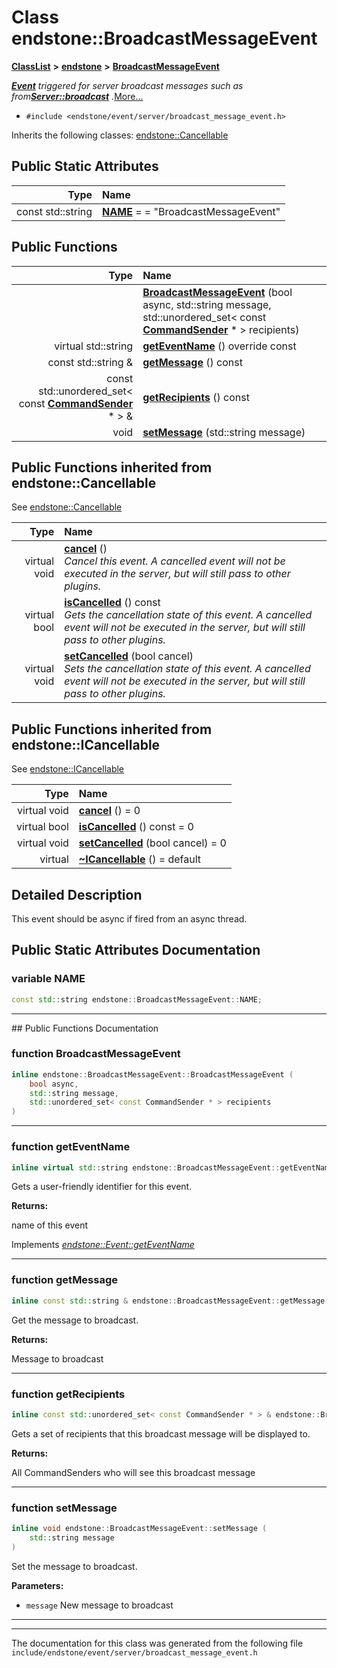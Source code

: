 

# Class endstone::BroadcastMessageEvent



[**ClassList**](annotated.md) **>** [**endstone**](namespaceendstone.md) **>** [**BroadcastMessageEvent**](classendstone_1_1BroadcastMessageEvent.md)



[_**Event**_](classendstone_1_1Event.md) _triggered for server broadcast messages such as from_[_**Server::broadcast**_](classendstone_1_1Server.md#function-broadcast) _._[More...](#detailed-description)

* `#include <endstone/event/server/broadcast_message_event.h>`



Inherits the following classes: [endstone::Cancellable](classendstone_1_1Cancellable.md)
































## Public Static Attributes

| Type | Name |
| ---: | :--- |
|  const std::string | [**NAME**](#variable-name)   = = "BroadcastMessageEvent"<br> |










































## Public Functions

| Type | Name |
| ---: | :--- |
|   | [**BroadcastMessageEvent**](#function-broadcastmessageevent) (bool async, std::string message, std::unordered\_set&lt; const [**CommandSender**](classendstone_1_1CommandSender.md) \* &gt; recipients) <br> |
| virtual std::string | [**getEventName**](#function-geteventname) () override const<br> |
|  const std::string & | [**getMessage**](#function-getmessage) () const<br> |
|  const std::unordered\_set&lt; const [**CommandSender**](classendstone_1_1CommandSender.md) \* &gt; & | [**getRecipients**](#function-getrecipients) () const<br> |
|  void | [**setMessage**](#function-setmessage) (std::string message) <br> |


## Public Functions inherited from endstone::Cancellable

See [endstone::Cancellable](classendstone_1_1Cancellable.md)

| Type | Name |
| ---: | :--- |
| virtual void | [**cancel**](classendstone_1_1Cancellable.md#function-cancel) () <br>_Cancel this event. A cancelled event will not be executed in the server, but will still pass to other plugins._  |
| virtual bool | [**isCancelled**](classendstone_1_1Cancellable.md#function-iscancelled) () const<br>_Gets the cancellation state of this event. A cancelled event will not be executed in the server, but will still pass to other plugins._  |
| virtual void | [**setCancelled**](classendstone_1_1Cancellable.md#function-setcancelled) (bool cancel) <br>_Sets the cancellation state of this event. A cancelled event will not be executed in the server, but will still pass to other plugins._  |


## Public Functions inherited from endstone::ICancellable

See [endstone::ICancellable](classendstone_1_1ICancellable.md)

| Type | Name |
| ---: | :--- |
| virtual void | [**cancel**](classendstone_1_1ICancellable.md#function-cancel) () = 0<br> |
| virtual bool | [**isCancelled**](classendstone_1_1ICancellable.md#function-iscancelled) () const = 0<br> |
| virtual void | [**setCancelled**](classendstone_1_1ICancellable.md#function-setcancelled) (bool cancel) = 0<br> |
| virtual  | [**~ICancellable**](classendstone_1_1ICancellable.md#function-icancellable) () = default<br> |
















































































## Detailed Description


This event should be async if fired from an async thread. 


    
## Public Static Attributes Documentation




### variable NAME 

```C++
const std::string endstone::BroadcastMessageEvent::NAME;
```




<hr>
## Public Functions Documentation




### function BroadcastMessageEvent 

```C++
inline endstone::BroadcastMessageEvent::BroadcastMessageEvent (
    bool async,
    std::string message,
    std::unordered_set< const CommandSender * > recipients
) 
```




<hr>



### function getEventName 

```C++
inline virtual std::string endstone::BroadcastMessageEvent::getEventName () override const
```



Gets a user-friendly identifier for this event.




**Returns:**

name of this event 





        
Implements [*endstone::Event::getEventName*](classendstone_1_1Event.md#function-geteventname)


<hr>



### function getMessage 

```C++
inline const std::string & endstone::BroadcastMessageEvent::getMessage () const
```



Get the message to broadcast.




**Returns:**

Message to broadcast 





        

<hr>



### function getRecipients 

```C++
inline const std::unordered_set< const CommandSender * > & endstone::BroadcastMessageEvent::getRecipients () const
```



Gets a set of recipients that this broadcast message will be displayed to.




**Returns:**

All CommandSenders who will see this broadcast message 





        

<hr>



### function setMessage 

```C++
inline void endstone::BroadcastMessageEvent::setMessage (
    std::string message
) 
```



Set the message to broadcast.




**Parameters:**


* `message` New message to broadcast 




        

<hr>

------------------------------
The documentation for this class was generated from the following file `include/endstone/event/server/broadcast_message_event.h`

